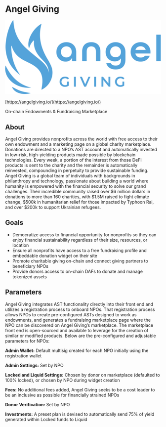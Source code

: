 # Angel Giving

![angel-giving](../../assets/examples/angel-giving.png "angel-giving")

[https://angelgiving.io/](https://angelgiving.io/)

<div class="badge">On-chain Endowments & Fundraising Marketplace</div>

## About

Angel Giving provides nonprofits across the world with free access to their own endowment and a marketing page on a global charity marketplace. Donations are directed to a NPO’s AST account and automatically invested in low-risk, high-yielding products made possible by blockchain technologies. Every week, a portion of the interest from those DeFi products is sent to the charity and the remainder is automatically reinvested, compounding in perpetuity to provide sustainable funding.
Angel Giving is a global team of individuals with backgrounds in philanthropy and technology, passionate about building a world where humanity is empowered with the financial security to solve our grand challenges. Their incredible community raised over $6 million dollars in donations to more than 160 charities, with $1.5M raised to fight climate change, $500k in humanitarian relief for those impacted by Typhoon Rai, and over $200k to support Ukrainian refugees.

## Goals

- Democratize access to financial opportunity for nonprofits so they can enjoy financial sustainability regardless of their size, resources, or location
- Ensure all nonprofits have access to a free fundraising profile and embeddable donation widget on their site 
- Promote charitable giving on-chain and connect giving partners to beneficiary NPOs
- Provide donors access to on-chain DAFs to donate and manage tokenized assets 

## Parameters

Angel Giving integrates AST functionality directly into their front end and utilizes a registration process to onboard NPOs. That registration process allows NPOs to create pre-configured ASTs designed to work as endowments, and generates a fundraising marketplace page where the NPO can be discovered on Angel Giving’s marketplace. The marketplace front end is open-sourced and available to leverage for the creation of similar or modified products. Below are the pre-configured and adjustable parameters for NPOs:

**Admin Wallet:** Default multisig created for each NPO initially using the registration wallet

**Admin Settings:** Set by NPO

**Locked and Liquid Settings:** Chosen by donor on marketplace (defaulted to 100% locked), or chosen by NPO during widget creation

**Fees:** No additional fees added, Angel Giving seeks to be a cost leader to be an inclusive as possible for financially strained NPOs

**Donor Verification:** Set by NPO

**Investments:** A preset plan is devised to automatically send 75% of yield generated within Locked funds to Liquid
 
